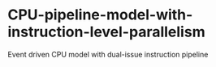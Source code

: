 # CPU-pipeline-model-with-instruction-level-parallelism
Event driven CPU model with dual-issue instruction pipeline
